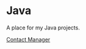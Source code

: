 # Java

A place for my Java projects.

[Contact Manager](https://github.com/bwilliams4428/Java/tree/main/Contacts%20Manager)
